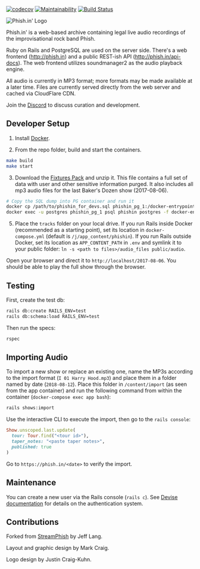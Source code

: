 [![codecov](https://codecov.io/gh/jcraigk/phishin/branch/master/graph/badge.svg)](https://codecov.io/gh/jcraigk/phishin)
[![Maintainability](https://api.codeclimate.com/v1/badges/fe9b48d7b87315f38be9/maintainability)](https://codeclimate.com/github/jcraigk/phishin/maintainability)
[![Build Status](https://travis-ci.org/jcraigk/phishin.svg?branch=master)](https://travis-ci.org/jcraigk/phishin)

![Phish.in' Logo](https://i.imgur.com/Zmj586L.jpg)

Phish.in' is a web-based archive containing legal live audio recordings of the improvisational rock band Phish.

Ruby on Rails and PostgreSQL are used on the server side.  There's a web frontend (http://phish.in) and a public REST-ish API (http://phish.in/api-docs).  The web frontend utilizes soundmanager2 as the audio playback engine.

All audio is currently in MP3 format; more formats may be made available at a later time.  Files are currently served directly from the web server and cached via CloudFlare CDN.

Join the [Discord](https://discord.gg/KZWFsNN) to discuss curation and development.

## Developer Setup

1. Install [Docker](https://www.docker.com/).

2. From the repo folder, build and start the containers.

```bash
make build
make start
```

3. Download the [Fixtures Pack](https://www.dropbox.com/s/qgxbpa5uzsvlok6/PhishinDevFixtures.zip?dl=1) and unzip it.  This file contains a full set of data with user and other sensitive information purged.  It also includes all mp3 audio files for the last Baker's Dozen show (2017-08-06).

```bash
# Copy the SQL dump into PG container and run it
docker cp /path/to/phishin_for_devs.sql phishin_pg_1:/docker-entrypoint-initdb.d/dump.sql
docker exec -u postgres phishin_pg_1 psql phishin postgres -f docker-entrypoint-initdb.d/dump.sql
```

5. Place the `tracks` folder on your local drive.  If you run Rails inside Docker (recommended as a starting point), set its location in `docker-compose.yml` (default is `/j/app_content/phishin`). If you run Rails outside Docker, set its location as `APP_CONTENT_PATH` in `.env` and symlink it to your public folder: `ln -s <path to files>/audio_files public/audio`.

Open your browser and direct it to `http://localhost/2017-08-06`.  You should be able to play the full show through the browser.

## Testing

First, create the test db:

```bash
rails db:create RAILS_ENV=test
rails db:schema:load RAILS_ENV=test
```

Then run the specs:

```bash
rspec
```

## Importing Audio

To import a new show or replace an existing one, name the MP3s according to the import format (`I 01 Harry Hood.mp3`) and place them in a folder named by date (`2018-08-12`).  Place this folder in `/content/import` (as seen from the app container) and run the following command from within the container (`docker-compose exec app bash`):

```bash
rails shows:import
```

Use the interactive CLI to execute the import, then go to the `rails console`:

```ruby
Show.unscoped.last.update(
  tour: Tour.find("<tour id>"),
  taper_notes: "<paste taper notes>",
  published: true
)
```

Go to `https://phish.in/<date>` to verify the import.

## Maintenance

You can create a new user via the Rails console (`rails c`).  See [Devise documentation](https://github.com/plataformatec/devise) for details on the authentication system.

## Contributions

Forked from [StreamPhish](https://github.com/jeffplang/streamphish/) by Jeff Lang.

Layout and graphic design by Mark Craig.

Logo design by Justin Craig-Kuhn.
